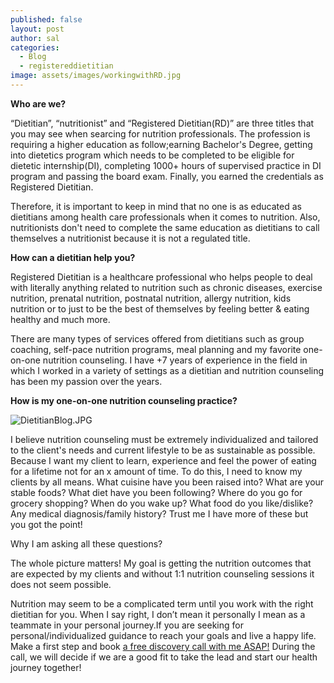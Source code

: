 ```yaml
---
published: false
layout: post
author: sal
categories:
  - Blog
  - registereddietitian
image: assets/images/workingwithRD.jpg
---
```



**Who are we?**

“Dietitian”, “nutritionist” and “Registered Dietitian(RD)” are three titles that you may see when searcing for nutrition professionals. The profession is requiring a higher education as follow;earning Bachelor's Degree, getting into dietetics program which needs to be completed to be eligible for dietetic internship(DI), completing 1000+ hours of supervised practice in DI program and passing the board exam. Finally, you earned the credentials as Registered Dietitian. 

Therefore, it is important to keep in mind that no one is as educated as dietitians among health care professionals when it comes to nutrition. Also, nutritionists don't need to complete the same education as dietitians to call themselves a nutritionist because it is not a regulated title. 

**How can a dietitian help you?**

Registered Dietitian is a healthcare professional who helps people to deal with literally anything related to nutrition such as chronic diseases, exercise nutrition, prenatal nutrition, postnatal nutrition, allergy nutrition, kids nutrition or to just to be the best of themselves by feeling better & eating healthy and much more. 

There are many types of services offered from dietitians such as group coaching, self-pace nutrition programs, meal planning and my favorite one-on-one nutrition counseling. I have +7 years of experience in the field in which I worked in a variety of settings as a dietitian and nutrition counseling has been my passion over the years. 

**How is my one-on-one nutrition counseling practice?**

![DietitianBlog.JPG]({{site.baseurl}}/assets/images/DietitianBlog.JPG)

I believe nutrition counseling must be extremely individualized and tailored to the client's needs and current lifestyle to be as sustainable as possible. Because I want my client to learn, experience and feel the power of eating for a lifetime not for an x amount of time. To do this, I need to know my clients by all means. What cuisine have you been raised into? What are your stable foods?  What diet have you been following? Where do you go for  grocery shopping? When do you wake up? What food do you like/dislike? Any medical diagnosis/family history? Trust me I have more of these but you got the point! 

Why I am asking all these questions? 

The whole picture matters! My goal is getting the nutrition outcomes that are expected by my clients and  without 1:1 nutrition counseling sessions it does not seem possible. 

Nutrition may seem to be a complicated term until you work with the right dietitian for you. When I say right, I don’t mean it personally I mean as a teammate in your personal journey.If you are seeking for personal/individualized guidance to reach your goals and live a happy life. Make a first step and book [a free discovery call with me ASAP!](https://calendly.com/dietitiannewyork/15min "calendly ") During the call, we will decide if we are a good fit to take the lead and start our health journey together!
